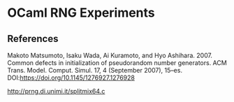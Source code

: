 OCaml RNG Experiments
=====================

References
----------

Makoto Matsumoto, Isaku Wada, Ai Kuramoto, and Hyo Ashihara. 2007. Common
defects in initialization of pseudorandom number generators. ACM Trans. Model.
Comput. Simul. 17, 4 (September 2007), 15–es.
DOI:https://doi.org/10.1145/1276927.1276928

http://prng.di.unimi.it/splitmix64.c
